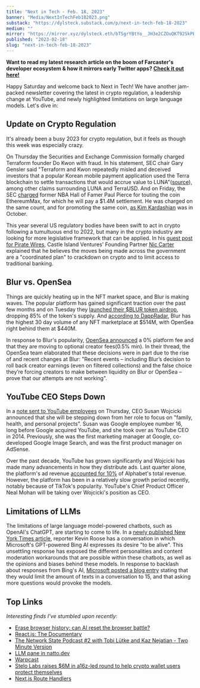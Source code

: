 ```yaml
---
title: "Next in Tech - Feb. 18, 2023"
banner: "Media/NextInTechFeb182023.png"
substack: "https://dylsteck.substack.com/p/next-in-tech-feb-18-2023"
medium: ""
mirror: "https://mirror.xyz/dylsteck.eth/bTSgrYBtYo__JH3e2CZOuQKT92SkPEhtv7csJF67TvE"
published: "2023-02-18"
slug: "next-in-tech-feb-18-2023"
---
```


**Want to read my latest research article on the boom of Farcaster's developer ecosystem & how it mirrors early Twitter apps? [Check it out here!](https://dylsteck.substack.com/p/the-boom-of-farcasters-developer-community)**

Happy Saturday and welcome back to Next in Tech! We have another jam-packed newsletter covering the latest in crypto regulation, a leadership change at YouTube, and newly highlighted limitations on large language models. Let's dive in:

## Update on Crypto Regulation

It's already been a busy 2023 for crypto regulation, but it feels as though this week was especially crazy. 

On Thursday the Securities and Exchange Commission formally charged Terraform founder Do Kwon with fraud. In his statement, SEC chair Gary Gensler said "Terraform and Kwon repeatedly misled and deceived investors that a popular Korean mobile payment application used the Terra blockchain to settle transactions that would accrue value to LUNA"([source](https://www.sec.gov/news/press-release/2023-32#:~:text=%22We%20allege%20that%20Terraform%20and,said%20SEC%20Chair%20Gary%20Gensler.)), among other claims surrounding LUNA and TerraUSD. And on Friday, the SEC [charged](https://www.sec.gov/news/press-release/2023-34) former NBA Hall of Famer Paul Pierce for touting the coin EthereumMax, for which he will pay a $1.4M settlement. He was charged on the same count, and for promoting the same coin, [as Kim Kardashian](https://www.sec.gov/news/press-release/2022-183?utm_medium=email&utm_source=govdelivery) was in October. 

This year several US regulatory bodies have been swift to act in crypto following a tumultuous end to 2022, but many in the crypto industry are looking for more legislative framework that can be applied. In his [guest post for Pirate Wires](https://www.piratewires.com/p/crypto-choke-point), Castle Island Ventures' Founding Partner [Nic Carter](https://twitter.com/nic__carter) explained that he believes the moves being made across the government are a "coordinated plan" to crackdown on crypto and to limit access to traditional banking. 

## Blur vs. OpenSea

Things are quickly heating up in the NFT market space, and Blur is making waves. The popular platform has gained significant traction over the past few months and on Tuesday they [launched their $BLUR token airdrop](https://www.coinspeaker.com/nft-blur-token-airdrop/), dropping 85% of the token's supply. And [according to DappRadar](https://dappradar.com/nft/marketplaces), Blur has the highest 30 day volume of any NFT marketplace at $514M, with OpenSea right behind them at $440M. 

In response to Blur's popularity, [OpenSea announced](https://twitter.com/opensea/status/1626682043655507969) a 0% platform fee and that they are moving to optional creator fees(0.5% min). In their thread, the OpenSea team elaborated that these decisions were in part due to the rise of and recent changes at Blur: "Recent events – including Blur’s decision to roll back creator earnings (even on filtered collections) and the false choice they’re forcing creators to make between liquidity on Blur or OpenSea – prove that our attempts are not working".

## YouTube CEO Steps Down

In a [note sent to YouTube employees](https://blog.youtube/inside-youtube/a-personal-update-from-susan/) on Thursday, CEO Susan Wojcicki announced that she will be stepping down from her role to focus on "family, health, and personal projects". Susan was Google employee number 16, long before Google acquired YouTube, and she took over as YouTube CEO in 2014. Previously, she was the first marketing manager at Google, co-developed Google Image Search, and was the first product manager on AdSense.

Over the past decade, YouTube has grown significantly and Wojcicki has made many advancements in how they distribute ads. Last quarter alone, the platform's ad revenue [accounted for 10%](https://abc.xyz/investor/static/pdf/2022Q4_alphabet_earnings_release.pdf?cache=9de1a6b) of Alphabet's total revenue. However, the platform has been in a relatively slow growth period recently, notably because of TikTok's popularity. YouTube's Chief Product Officer Neal Mohan will be taking over Wojcicki's position as CEO.

## Limitations of LLMs

The limitations of large language model-powered chatbots, such as OpenAI's ChatGPT, are starting to come to life. In a [newly published New York Times article](https://www.nytimes.com/2023/02/16/technology/bing-chatbot-microsoft-chatgpt.html), reporter Kevin Roose has a conversation in which Microsoft's GPT-powered Bing AI expresses its desire "to be alive". This unsettling response has exposed the different personalities and content moderation workarounds that are possible within these chatbots, as well as the opinions and biases behind these models. In response to backlash about responses from Bing's AI, [Microsoft posted a blog entry](https://blogs.bing.com/search/february-2023/The-new-Bing-Edge-%E2%80%93-Learning-from-our-first-week) stating that they would limit the amount of texts in a conversation to 15, and that asking more questions would provoke the models. 

## Top Links

_Interesting finds I’ve stumbled upon recently:_

- [Erase browser history: can AI reset the browser battle?](https://podcasts.apple.com/us/podcast/erase-browser-history-can-ai-reset-the-browser-battle/id1011668648?i=1000599519632)
- [React.js: The Documentary](https://www.youtube.com/watch?v=8pDqJVdNa44&feature=youtu.be)
- [The Network State Podcast #2 with Tobi Lütke and Kaz Nejatian - Two Minute Version](https://twitter.com/balajis/status/1626820168990220288)
- [LLM pane in natto.dev](https://twitter.com/_paulshen/status/1625196884313907203)
- [Warpcast](https://warpcast.com)
- [Stelo Labs raises $6M in a16z-led round to help crypto wallet users protect themselves](https://techcrunch.com/2023/02/16/stelo-labs-raises-6m-in-a16z-led-round-to-help-crypto-wallet-users-protect-themselves/)
- [Next.js Route Handlers](https://beta.nextjs.org/docs/routing/route-handlers)